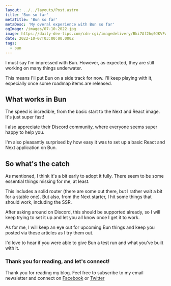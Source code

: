 ```yaml
---
layout: ../../layouts/Post.astro
title: 'Bun so far'
metaTitle: 'Bun so far'
metaDesc: 'My overal experience with Bun so far'
ogImage: /images/07-10-2022.jpg
image: https://daily-dev-tips.com/cdn-cgi/imagedelivery/Bki7Af2hq0JKVFw1XYYMQg/2c4dff3f-f508-4d84-4f96-fffa1229af00
date: 2022-10-07T03:00:00.000Z
tags:
  - bun
---
```


I must say I'm impressed with Bun. However, as expected, they are still working on many things underwater.

This means I'll put Bun on a side track for now.
I'll keep playing with it, especially once some roadmap items are released.

## What works in Bun

The speed is incredible, from the basic start to the Next and React image. It's just super fast!

I also appreciate their Discord community, where everyone seems super happy to help you.

I'm also pleasantly surprised by how easy it was to set up a basic React and Next application on Bun.

## So what's the catch

As mentioned, I think it's a bit early to adopt it fully. There seem to be some essential things missing for me, at least.

This includes a solid router (there are some out there, but I rather wait a bit for a stable one).
But also, from the Next starter, I hit some things that should work, including the SSR.

After asking around on Discord, this should be supported already, so I will keep trying to set it up and let you all know once I get it to work.

As for me, I will keep an eye out for upcoming Bun things and keep you posted via these articles as I try them out.

I'd love to hear if you were able to give Bun a test run and what you've built with it.

### Thank you for reading, and let's connect!

Thank you for reading my blog. Feel free to subscribe to my email newsletter and connect on [Facebook](https://www.facebook.com/DailyDevTipsBlog) or [Twitter](https://twitter.com/DailyDevTips1)
